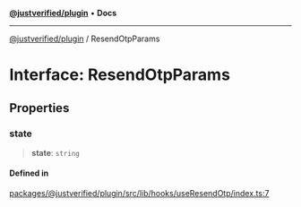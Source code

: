 [**@justverified/plugin**](../README.md) • **Docs**

***

[@justverified/plugin](../globals.md) / ResendOtpParams

# Interface: ResendOtpParams

## Properties

### state

> **state**: `string`

#### Defined in

[packages/@justverified/plugin/src/lib/hooks/useResendOtp/index.ts:7](https://github.com/JustaName-id/JustaName-sdk/blob/dc845c10af242e3ca87d95ef392516ac0bfa8b95/packages/@justverified/plugin/src/lib/hooks/useResendOtp/index.ts#L7)
